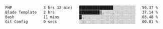 <!--START_SECTION:waka-->

```txt
PHP              3 hrs 12 mins   ███████████████░░░░░░░░░░   59.37 %
Blade Template   2 hrs           █████████▒░░░░░░░░░░░░░░░   37.14 %
Bash             11 mins         █░░░░░░░░░░░░░░░░░░░░░░░░   03.48 %
Git Config       0 secs          ░░░░░░░░░░░░░░░░░░░░░░░░░   00.01 %
```

<!--END_SECTION:waka-->
